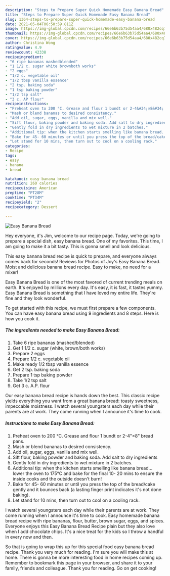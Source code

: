 ```yaml
---
description: "Steps to Prepare Super Quick Homemade Easy Banana Bread"
title: "Steps to Prepare Super Quick Homemade Easy Banana Bread"
slug: 1364-steps-to-prepare-super-quick-homemade-easy-banana-bread
date: 2021-05-04T06:50:59.811Z
image: https://img-global.cpcdn.com/recipes/66e6b63b75d54aa4/680x482cq70/easy-banana-bread-recipe-main-photo.jpg
thumbnail: https://img-global.cpcdn.com/recipes/66e6b63b75d54aa4/680x482cq70/easy-banana-bread-recipe-main-photo.jpg
cover: https://img-global.cpcdn.com/recipes/66e6b63b75d54aa4/680x482cq70/easy-banana-bread-recipe-main-photo.jpg
author: Christina Wong
ratingvalue: 4.9
reviewcount: 42338
recipeingredient:
- "6 ripe bananas mashedblended"
- "1 1/2 c. sugar white brownboth works"
- "2 eggs"
- "1/2 c. vegetable oil"
- "1/2 tbsp vanilla essence"
- "2 tsp. baking soda"
- "1 tsp baking powder"
- "1/2 tsp salt"
- "3 c. AP flour"
recipeinstructions:
- "Preheat oven to 200 °C. Grease and flour 1 bundt or 2-4&#34;×8&#34; bread pans."
- "Mash or blend bananas to desired consistency."
- "Add oil, sugar, eggs, vanilla and mix well."
- "Sift flour, baking powder and baking soda. Add salt to dry ingredients"
- "Gently fold in dry ingredients to wet mixture in 2 batches."
- "Additional tip: when the kitchen starts smelling like banana bread... lower the oven to 175°C and bake for the final 10- 20 mins to ensure the inside cooks and the outside doesn&#39;t burn!"
- "Bake for 45- 60 minutes or until you press the top of the bread/cake gently and it bounces back (a lasting finger print indicates it&#39;s not done baking)."
- "Let stand for 10 mins, then turn out to cool on a cooling rack."
categories:
- Recipe
tags:
- easy
- banana
- bread

katakunci: easy banana bread 
nutrition: 260 calories
recipecuisine: American
preptime: "PT28M"
cooktime: "PT34M"
recipeyield: "2"
recipecategory: Dessert

---
```



![Easy Banana Bread](https://img-global.cpcdn.com/recipes/66e6b63b75d54aa4/680x482cq70/easy-banana-bread-recipe-main-photo.jpg)

Hey everyone, it's Jim, welcome to our recipe page. Today, we're going to prepare a special dish, easy banana bread. One of my favorites. This time, I am going to make it a bit tasty. This is gonna smell and look delicious.

This easy banana bread recipe is quick to prepare, and everyone always comes back for seconds! Reviews for Photos of Joy&#39;s Easy Banana Bread. Moist and delicious banana bread recipe. Easy to make, no need for a mixer!

Easy Banana Bread is one of the most favored of current trending meals on earth. It's enjoyed by millions every day. It's easy, it is fast, it tastes yummy. Easy Banana Bread is something that I have loved my entire life. They're fine and they look wonderful.


To get started with this recipe, we must first prepare a few components. You can have easy banana bread using 9 ingredients and 8 steps. Here is how you cook it.

<!--inarticleads1-->

##### The ingredients needed to make Easy Banana Bread:

1. Take 6 ripe bananas (mashed/blended)
1. Get 1 1/2 c. sugar (white, brown/both works)
1. Prepare 2 eggs
1. Prepare 1/2 c. vegetable oil
1. Make ready 1/2 tbsp vanilla essence
1. Get 2 tsp. baking soda
1. Prepare 1 tsp baking powder
1. Take 1/2 tsp salt
1. Get 3 c. A.P. flour


Our easy banana bread recipe is hands down the best. This classic recipe yields everything you want from a great banana bread: toasty sweetness, impeccable moistness. I watch several youngsters each day while their parents are at work. They come running when I announce it&#39;s time to cook. 

<!--inarticleads2-->

##### Instructions to make Easy Banana Bread:

1. Preheat oven to 200 °C. Grease and flour 1 bundt or 2-4&#34;×8&#34; bread pans.
1. Mash or blend bananas to desired consistency.
1. Add oil, sugar, eggs, vanilla and mix well.
1. Sift flour, baking powder and baking soda. Add salt to dry ingredients
1. Gently fold in dry ingredients to wet mixture in 2 batches.
1. Additional tip: when the kitchen starts smelling like banana bread... lower the oven to 175°C and bake for the final 10- 20 mins to ensure the inside cooks and the outside doesn&#39;t burn!
1. Bake for 45- 60 minutes or until you press the top of the bread/cake gently and it bounces back (a lasting finger print indicates it&#39;s not done baking).
1. Let stand for 10 mins, then turn out to cool on a cooling rack.


I watch several youngsters each day while their parents are at work. They come running when I announce it&#39;s time to cook. Easy homemade banana bread recipe with ripe bananas, flour, butter, brown sugar, eggs, and spices. Everyone enjoys this Easy Banana Bread Recipe plain but they also love when I add chocolate chips. It&#39;s a nice treat for the kids so I throw a handful in every now and then. 

So that is going to wrap this up for this special food easy banana bread recipe. Thank you very much for reading. I'm sure you will make this at home. There is gonna be more interesting food in home recipes coming up. Remember to bookmark this page in your browser, and share it to your family, friends and colleague. Thank you for reading. Go on get cooking!
